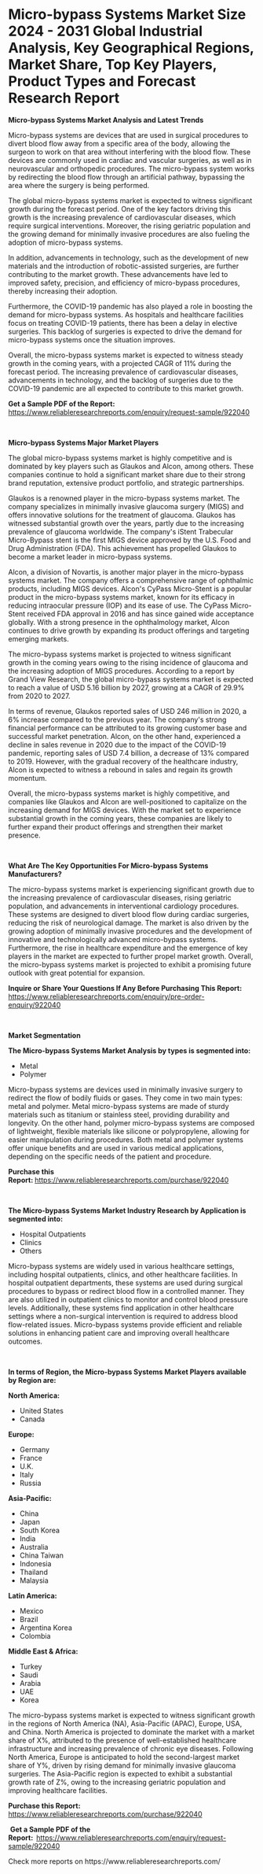 <p><h1>Micro-bypass Systems Market Size 2024 - 2031 Global Industrial Analysis, Key Geographical Regions, Market Share, Top Key Players, Product Types and Forecast Research Report</h1></p><p><strong>Micro-bypass Systems Market Analysis and Latest Trends</strong></p>
<p><p>Micro-bypass systems are devices that are used in surgical procedures to divert blood flow away from a specific area of the body, allowing the surgeon to work on that area without interfering with the blood flow. These devices are commonly used in cardiac and vascular surgeries, as well as in neurovascular and orthopedic procedures. The micro-bypass system works by redirecting the blood flow through an artificial pathway, bypassing the area where the surgery is being performed.</p><p>The global micro-bypass systems market is expected to witness significant growth during the forecast period. One of the key factors driving this growth is the increasing prevalence of cardiovascular diseases, which require surgical interventions. Moreover, the rising geriatric population and the growing demand for minimally invasive procedures are also fueling the adoption of micro-bypass systems.</p><p>In addition, advancements in technology, such as the development of new materials and the introduction of robotic-assisted surgeries, are further contributing to the market growth. These advancements have led to improved safety, precision, and efficiency of micro-bypass procedures, thereby increasing their adoption.</p><p>Furthermore, the COVID-19 pandemic has also played a role in boosting the demand for micro-bypass systems. As hospitals and healthcare facilities focus on treating COVID-19 patients, there has been a delay in elective surgeries. This backlog of surgeries is expected to drive the demand for micro-bypass systems once the situation improves.</p><p>Overall, the micro-bypass systems market is expected to witness steady growth in the coming years, with a projected CAGR of 11% during the forecast period. The increasing prevalence of cardiovascular diseases, advancements in technology, and the backlog of surgeries due to the COVID-19 pandemic are all expected to contribute to this market growth.</p></p>
<p><strong>Get a Sample PDF of the Report:&nbsp;</strong> <a href="https://www.reliableresearchreports.com/enquiry/request-sample/922040">https://www.reliableresearchreports.com/enquiry/request-sample/922040</a></p>
<p>&nbsp;</p>
<p><strong>Micro-bypass Systems Major Market Players</strong></p>
<p><p>The global micro-bypass systems market is highly competitive and is dominated by key players such as Glaukos and Alcon, among others. These companies continue to hold a significant market share due to their strong brand reputation, extensive product portfolio, and strategic partnerships.</p><p>Glaukos is a renowned player in the micro-bypass systems market. The company specializes in minimally invasive glaucoma surgery (MIGS) and offers innovative solutions for the treatment of glaucoma. Glaukos has witnessed substantial growth over the years, partly due to the increasing prevalence of glaucoma worldwide. The company's iStent Trabecular Micro-Bypass stent is the first MIGS device approved by the U.S. Food and Drug Administration (FDA). This achievement has propelled Glaukos to become a market leader in micro-bypass systems.</p><p>Alcon, a division of Novartis, is another major player in the micro-bypass systems market. The company offers a comprehensive range of ophthalmic products, including MIGS devices. Alcon's CyPass Micro-Stent is a popular product in the micro-bypass systems market, known for its efficacy in reducing intraocular pressure (IOP) and its ease of use. The CyPass Micro-Stent received FDA approval in 2016 and has since gained wide acceptance globally. With a strong presence in the ophthalmology market, Alcon continues to drive growth by expanding its product offerings and targeting emerging markets.</p><p>The micro-bypass systems market is projected to witness significant growth in the coming years owing to the rising incidence of glaucoma and the increasing adoption of MIGS procedures. According to a report by Grand View Research, the global micro-bypass systems market is expected to reach a value of USD 5.16 billion by 2027, growing at a CAGR of 29.9% from 2020 to 2027.</p><p>In terms of revenue, Glaukos reported sales of USD 246 million in 2020, a 6% increase compared to the previous year. The company's strong financial performance can be attributed to its growing customer base and successful market penetration. Alcon, on the other hand, experienced a decline in sales revenue in 2020 due to the impact of the COVID-19 pandemic, reporting sales of USD 7.4 billion, a decrease of 13% compared to 2019. However, with the gradual recovery of the healthcare industry, Alcon is expected to witness a rebound in sales and regain its growth momentum.</p><p>Overall, the micro-bypass systems market is highly competitive, and companies like Glaukos and Alcon are well-positioned to capitalize on the increasing demand for MIGS devices. With the market set to experience substantial growth in the coming years, these companies are likely to further expand their product offerings and strengthen their market presence.</p></p>
<p>&nbsp;</p>
<p><strong>What Are The Key Opportunities For Micro-bypass Systems Manufacturers?</strong></p>
<p><p>The micro-bypass systems market is experiencing significant growth due to the increasing prevalence of cardiovascular diseases, rising geriatric population, and advancements in interventional cardiology procedures. These systems are designed to divert blood flow during cardiac surgeries, reducing the risk of neurological damage. The market is also driven by the growing adoption of minimally invasive procedures and the development of innovative and technologically advanced micro-bypass systems. Furthermore, the rise in healthcare expenditure and the emergence of key players in the market are expected to further propel market growth. Overall, the micro-bypass systems market is projected to exhibit a promising future outlook with great potential for expansion.</p></p>
<p><strong>Inquire or Share Your Questions If Any Before Purchasing This Report:</strong> <a href="https://www.reliableresearchreports.com/enquiry/pre-order-enquiry/922040">https://www.reliableresearchreports.com/enquiry/pre-order-enquiry/922040</a></p>
<p>&nbsp;</p>
<p><strong>Market Segmentation</strong></p>
<p><strong>The Micro-bypass Systems Market Analysis by types is segmented into:</strong></p>
<p><ul><li>Metal</li><li>Polymer</li></ul></p>
<p><p>Micro-bypass systems are devices used in minimally invasive surgery to redirect the flow of bodily fluids or gases. They come in two main types: metal and polymer. Metal micro-bypass systems are made of sturdy materials such as titanium or stainless steel, providing durability and longevity. On the other hand, polymer micro-bypass systems are composed of lightweight, flexible materials like silicone or polypropylene, allowing for easier manipulation during procedures. Both metal and polymer systems offer unique benefits and are used in various medical applications, depending on the specific needs of the patient and procedure.</p></p>
<p><strong>Purchase this Report:&nbsp;</strong><a href="https://www.reliableresearchreports.com/purchase/922040">https://www.reliableresearchreports.com/purchase/922040</a></p>
<p>&nbsp;</p>
<p><strong>The Micro-bypass Systems Market Industry Research by Application is segmented into:</strong></p>
<p><ul><li>Hospital Outpatients</li><li>Clinics</li><li>Others</li></ul></p>
<p><p>Micro-bypass systems are widely used in various healthcare settings, including hospital outpatients, clinics, and other healthcare facilities. In hospital outpatient departments, these systems are used during surgical procedures to bypass or redirect blood flow in a controlled manner. They are also utilized in outpatient clinics to monitor and control blood pressure levels. Additionally, these systems find application in other healthcare settings where a non-surgical intervention is required to address blood flow-related issues. Micro-bypass systems provide efficient and reliable solutions in enhancing patient care and improving overall healthcare outcomes.</p></p>
<p>&nbsp;</p>
<p><strong>In terms of Region, the Micro-bypass Systems Market Players available by Region are:</strong></p>
<p>
    <p> <strong> North America: </strong>
        <ul>
            <li>United States</li>
            <li>Canada</li>
        </ul>
        </p> 
    <p> <strong> Europe: </strong>
        <ul>
            <li>Germany</li>
            <li>France</li>
            <li>U.K.</li>
            <li>Italy</li>
            <li>Russia</li>
        </ul>
        </p> 
    <p> <strong> Asia-Pacific: </strong>
        <ul>
            <li>China</li>
            <li>Japan</li>
            <li>South Korea</li>
            <li>India</li>
            <li>Australia</li>
            <li>China Taiwan</li>
            <li>Indonesia</li>
            <li>Thailand</li>
            <li>Malaysia</li>
        </ul>
        </p> 
    <p> <strong> Latin America: </strong>
        <ul>
            <li>Mexico</li>
            <li>Brazil</li>
            <li>Argentina Korea</li>
            <li>Colombia</li>
        </ul>
        </p> 
    <p> <strong> Middle East & Africa: </strong>
        <ul>
            <li>Turkey</li>
            <li>Saudi</li>
            <li>Arabia</li>
            <li>UAE</li>
            <li>Korea</li>
        </ul>
    </p>
    </p>
<p><p>The micro-bypass systems market is expected to witness significant growth in the regions of North America (NA), Asia-Pacific (APAC), Europe, USA, and China. North America is projected to dominate the market with a market share of X%, attributed to the presence of well-established healthcare infrastructure and increasing prevalence of chronic eye diseases. Following North America, Europe is anticipated to hold the second-largest market share of Y%, driven by rising demand for minimally invasive glaucoma surgeries. The Asia-Pacific region is expected to exhibit a substantial growth rate of Z%, owing to the increasing geriatric population and improving healthcare facilities.</p></p>
<p><strong>Purchase this Report: </strong><a href="https://www.reliableresearchreports.com/purchase/922040">https://www.reliableresearchreports.com/purchase/922040</a></p>
<p>&nbsp;<strong>Get a Sample PDF of the Report:&nbsp;&nbsp;</strong><a href="https://www.reliableresearchreports.com/enquiry/request-sample/922040">https://www.reliableresearchreports.com/enquiry/request-sample/922040</a></p>
<p><strong></strong></p>
<p>Check more reports on https://www.reliableresearchreports.com/</p>